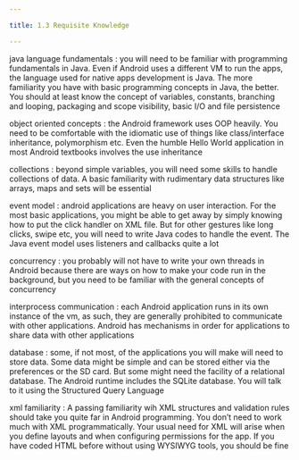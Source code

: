 ```yaml
---

title: 1.3 Requisite Knowledge

---
```



java language fundamentals
: you will need to be familiar with programming fundamentals in Java. Even if Android uses a different VM to run the apps, the language used for native apps development is Java. The more familiarity you have with basic programming concepts in Java, the better. You should at least know the concept of variables, constants, branching and looping, packaging and scope visibility, basic I/O and file persistence

object oriented concepts
: the Android framework uses OOP heavily. You need to be comfortable with the idiomatic use of things like class/interface inheritance, polymorphism etc. Even the humble Hello World application in most Android textbooks involves the use inheritance

collections
: beyond simple variables, you will need some skills to handle collections of data. A basic familiarity with rudimentary data structures like arrays, maps and sets will be essential

event model
: android applications are heavy on user interaction. For the most basic applications, you might be able to get away by simply knowing how to put the click handler on XML file. But for other gestures like long clicks, swipe etc, you will need to write Java codes to handle the event. The Java event model uses listeners and callbacks quite a lot

concurrency
: you probably will not have to write your own threads in Android because there are ways on how to make your code run in the background, but you need to be familiar with the general concepts of concurrency

interprocess communication
: each Android application runs in its own instance of the vm, as such, they are generally prohibited to communicate with other applications. Android has mechanisms in order for applications to share data with other applications

database
: some, if not most, of the applications you will make will need to store data. Some data might be simple and can be stored either via the preferences or the SD card. But some might need the facility of a relational database. The Android runtime includes the SQLite database. You will talk to it using the Structured Query Language

xml familiarity
: A passing familiarity wih XML structures and validation rules should take you quite far in Android programming. You don’t need to work much with XML programmatically. Your usual need for XML will arise when you define layouts and when configuring permissions for the app. If you have coded HTML before without using WYSIWYG tools, you should be fine

